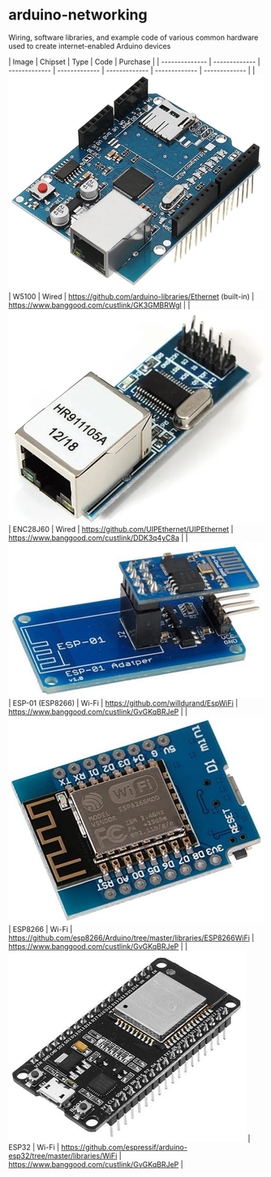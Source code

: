 # arduino-networking
Wiring, software libraries, and example code of various common hardware used to create internet-enabled Arduino devices


| Image | Chipset  | Type | Code  | Purchase |
| -------------- | ------------- | ------------- | ------------- | ------------- | ------------- | ------------- |
| ![](Images/W5100.jpg) | W5100 | Wired | https://github.com/arduino-libraries/Ethernet (built-in) | https://www.banggood.com/custlink/GK3GMBRWgl |
| ![](Images/ENC28J60.jpg) | ENC28J60 | Wired | https://github.com/UIPEthernet/UIPEthernet | https://www.banggood.com/custlink/DDK3q4yC8a |
| ![](Images/ESP01.jpg) | ESP-01 (ESP8266) | Wi-Fi  | https://github.com/willdurand/EspWiFi | https://www.banggood.com/custlink/GvGKqBRJeP |
| ![](Images/ESP8266.jpg) | ESP8266 | Wi-Fi  | https://github.com/esp8266/Arduino/tree/master/libraries/ESP8266WiFi  | https://www.banggood.com/custlink/GvGKqBRJeP |
| ![](Images/ESP32.jpg) | ESP32 | Wi-Fi  | https://github.com/espressif/arduino-esp32/tree/master/libraries/WiFi | https://www.banggood.com/custlink/GvGKqBRJeP |
